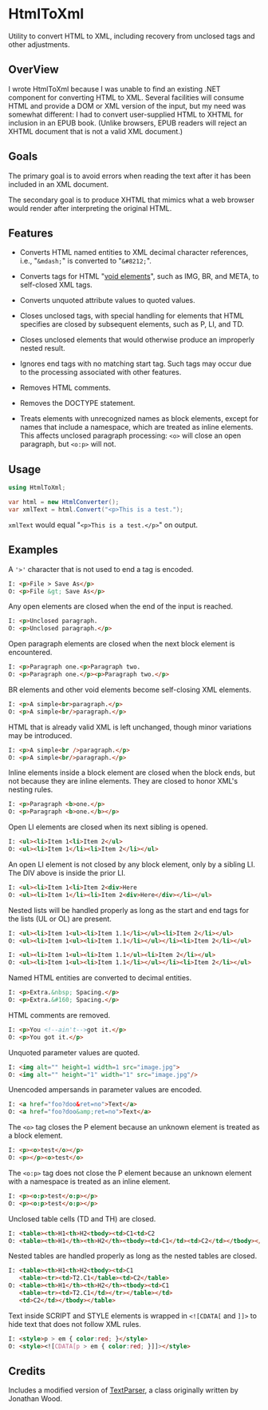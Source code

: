 # HtmlToXml
Utility to convert HTML to XML, including recovery from unclosed tags and other adjustments.

## OverView

I wrote HtmlToXml because I was unable to find an existing .NET component for converting HTML to XML. Several facilities will consume HTML and provide a DOM or XML version of the input, but my need was somewhat different: I had to convert user-supplied HTML to XHTML for inclusion in an EPUB book. (Unlike browsers, EPUB readers will reject an XHTML document that is not a valid XML document.)

## Goals

The primary goal is to avoid errors when reading the text after it has been included in an XML document.

The secondary goal is to produce XHTML that mimics what a web browser would render after interpreting the original HTML.

## Features

- Converts HTML named entities to XML decimal character references, i.e., "`&mdash;`" is converted to "`&#8212;`".

- Converts tags for HTML "[void elements](https://html.spec.whatwg.org/multipage/syntax.html#void-elements "WHATWG specification")", such as IMG, BR, and META, to self-closed XML tags.

- Converts unquoted attribute values to quoted values.

- Closes unclosed tags, with special handling for elements that HTML specifies are closed by subsequent elements, such as P, LI, and TD.

- Closes unclosed elements that would otherwise produce an improperly nested result.

- Ignores end tags with no matching start tag. Such tags may occur due to the processing associated with other features.

- Removes HTML comments.

- Removes the DOCTYPE statement.

- Treats elements with unrecognized names as block elements, except for   names that include a namespace, which are treated as inline elements. This affects unclosed paragraph processing: `<o>` will close an open paragraph, but `<o:p>` will not.

## Usage

```csharp
using HtmlToXml;

var html = new HtmlConverter();
var xmlText = html.Convert("<p>This is a test.");
```

`xmlText` would equal "`<p>This is a test.</p>`" on output.

## Examples

A `'>'` character that is not used to end a tag
is encoded.

```html
I: <p>File > Save As</p>
O: <p>File &gt; Save As</p>
```

Any open elements are closed when the end of the
input is reached.

```html
I: <p>Unclosed paragraph.
O: <p>Unclosed paragraph.</p>
```

Open paragraph elements are closed when the next
block element is encountered.

```html
I: <p>Paragraph one.<p>Paragraph two.
O: <p>Paragraph one.</p><p>Paragraph two.</p>
```

BR elements and other void elements become
self-closing XML elements.

```html
I: <p>A simple<br>paragraph.</p>
O: <p>A simple<br/>paragraph.</p>
```

HTML that is already valid XML is left unchanged, though
minor variations may be introduced.

```html
I: <p>A simple<br />paragraph.</p>
O: <p>A simple<br/>paragraph.</p>
```

Inline elements inside a block element are closed
when the block ends, but not because they are inline
elements. They are closed to honor XML's nesting rules.

```html
I: <p>Paragraph <b>one.</p>
O: <p>Paragraph <b>one.</b></p>
```

Open LI elements are closed when its next sibling
is opened.

```html
I: <ul><li>Item 1<li>Item 2</ul>
O: <ul><li>Item 1</li><li>Item 2</li></ul>
```

An open LI element is not closed by any block element,
only by a sibling LI. The DIV above is inside the prior
LI.

```html
I: <ul><li>Item 1<li>Item 2<div>Here
O: <ul><li>Item 1</li><li>Item 2<div>Here</div></li></ul>
```

Nested lists will be handled properly as long as the
start and end tags for the lists (UL or OL) are present.

```html
I: <ul><li>Item 1<ul><li>Item 1.1</li></ul><li>Item 2</li></ul>
O: <ul><li>Item 1<ul><li>Item 1.1</li></ul></li><li>Item 2</li></ul>

I: <ul><li>Item 1<ul><li>Item 1.1</ul><li>Item 2</li></ul>
O: <ul><li>Item 1<ul><li>Item 1.1</li></ul></li><li>Item 2</li></ul>
```

Named HTML entities are converted to decimal entities.

```html
I: <p>Extra.&nbsp; Spacing.</p>
O: <p>Extra.&#160; Spacing.</p>
```

HTML comments are removed.

```html
I: <p>You <!--ain't-->got it.</p>
O: <p>You got it.</p>
```

Unquoted parameter values are quoted.

```html
I: <img alt="" height=1 width=1 src="image.jpg">
O: <img alt="" height="1" width="1" src="image.jpg"/>
```

Unencoded ampersands in parameter values are encoded.

```html
I: <a href="foo?doo&ret=no">Text</a>
O: <a href="foo?doo&amp;ret=no">Text</a>
```

The `<o>` tag closes the P element because an
unknown element is treated as a block element.

```html
I: <p><o>test</o></p>
O: <p></p><o>test</o>
```

The `<o:p>` tag does not close the P element
because an unknown element with a namespace is
treated as an inline element.

```html
I: <p><o:p>test</o:p></p>
O: <p><o:p>test</o:p></p>
```

Unclosed table cells (TD and TH) are closed.

```html
I: <table><th>H1<th>H2<tbody><td>C1<td>C2
O: <table><th>H1</th><th>H2</th><tbody><td>C1</td><td>C2</td></tbody></table>
```

Nested tables are handled properly as long as the nested tables are closed. 

```html
I: <table><th>H1<th>H2<tbody><td>C1
   <table><tr><td>T2.C1</table><td>C2</table>
O: <table><th>H1</th><th>H2</th><tbody><td>C1
   <table><tr><td>T2.C1</td></tr></table></td>
   <td>C2</td></tbody></table>
```

Text inside SCRIPT and STYLE elements is wrapped in `<![CDATA[` and `]]>` to hide text that does not follow XML rules.

```html
I: <style>p > em { color:red; }</style>
O: <style><![CDATA[p > em { color:red; }]]></style>
```

## Credits

Includes a modified version of [TextParser](http://www.blackbeltcoder.com/Articles/strings/a-text-parsing-helper-class), a class originally written by Jonathan Wood.
